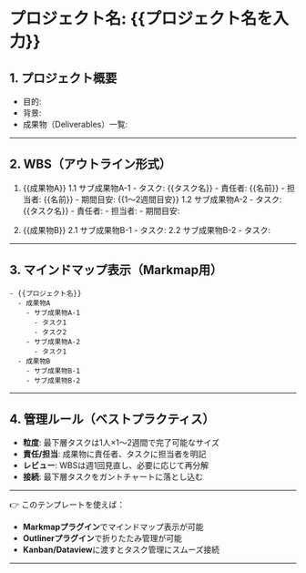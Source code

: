 # プロジェクト名: {{プロジェクト名を入力}}

## 1. プロジェクト概要
- 目的:
- 背景:
- 成果物（Deliverables）一覧:

---

## 2. WBS（アウトライン形式）

1. {{成果物A}}
   1.1 サブ成果物A-1
       - タスク: {{タスク名}}
         - 責任者: {{名前}}
         - 担当者: {{名前}}
         - 期間目安: {{1〜2週間目安}}
   1.2 サブ成果物A-2
       - タスク: {{タスク名}}
         - 責任者: 
         - 担当者: 
         - 期間目安: 

2. {{成果物B}}
   2.1 サブ成果物B-1
       - タスク: 
   2.2 サブ成果物B-2
       - タスク: 

---

## 3. マインドマップ表示（Markmap用）

```markmap
- {{プロジェクト名}}
  - 成果物A
    - サブ成果物A-1
      - タスク1
      - タスク2
    - サブ成果物A-2
      - タスク1
  - 成果物B
    - サブ成果物B-1
    - サブ成果物B-2
```

---

## 4. 管理ルール（ベストプラクティス）

- **粒度**: 最下層タスクは1人×1〜2週間で完了可能なサイズ  
- **責任/担当**: 成果物に責任者、タスクに担当者を明記  
- **レビュー**: WBSは週1回見直し、必要に応じて再分解  
- **接続**: 最下層タスクをガントチャートに落とし込む  

---

👉 このテンプレートを使えば：  
- **Markmapプラグイン**でマインドマップ表示が可能  
- **Outlinerプラグイン**で折りたたみ管理が可能  
- **Kanban/Dataview**に渡すとタスク管理にスムーズ接続  

---

